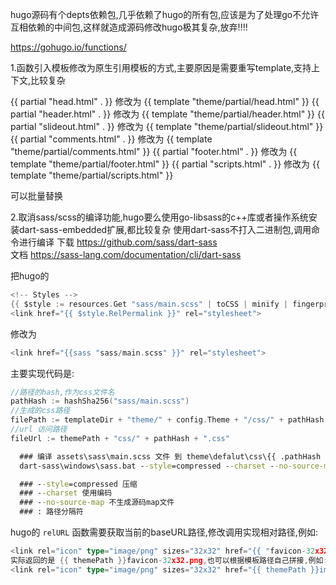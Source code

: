 hugo源码有个depts依赖包,几乎依赖了hugo的所有包,应该是为了处理go不允许互相依赖的中间包,这样就造成源码修改hugo极其复杂,放弃!!!!

https://gohugo.io/functions/

1.函数引入模板修改为原生引用模板的方式,主要原因是需要重写template,支持上下文,比较复杂

{{ partial "head.html" . }}     修改为 {{ template "theme/partial/head.html" }}
{{ partial "header.html" . }}   修改为 {{ template "theme/partial/header.html" }}
{{ partial "slideout.html" . }} 修改为 {{ template "theme/partial/slideout.html" }}
{{ partial "comments.html" . }} 修改为 {{ template "theme/partial/comments.html" }}
{{ partial "footer.html" . }}   修改为 {{ template "theme/partial/footer.html" }}
{{ partial "scripts.html" . }}  修改为 {{ template "theme/partial/scripts.html" }}

可以批量替换

2.取消sass/scss的编译功能,hugo要么使用go-libsass的c++库或者操作系统安装dart-sass-embedded扩展,都比较复杂
使用dart-sass不打入二进制包,调用命令进行编译
  下载 https://github.com/sass/dart-sass    
  文档 https://sass-lang.com/documentation/cli/dart-sass  

  把hugo的
  ```go
<!-- Styles -->
{{ $style := resources.Get "sass/main.scss" | toCSS | minify | fingerprint }}
<link href="{{ $style.RelPermalink }}" rel="stylesheet">
  ```
  修改为

```go
<link href="{{sass "sass/main.scss" }}" rel="stylesheet">
```

主要实现代码是:  
```go
//路径的hash,作为css文件名
pathHash := hashSha256("sass/main.scss")
//生成的css路径
filePath := templateDir + "theme/" + config.Theme + "/css/" + pathHash + ".css"
//url 访问路径
fileUrl := themePath + "css/" + pathHash + ".css"
```

```bat
  ### 编译 assets\sass\main.scss 文件 到 theme\defalut\css\{{ .pathHash }}.css 
  dart-sass\windows\sass.bat --style=compressed --charset --no-source-map assets\sass\main.scss:theme\defalut\css\{{ .pathHash }}.css

  ### --style=compressed 压缩
  ### --charset 使用编码
  ### --no-source-map 不生成源码map文件
  ### : 路径分隔符
```


hugo的 ```relURL``` 函数需要获取当前的baseURL路径,修改调用实现相对路径,例如:

```go
<link rel="icon" type="image/png" sizes="32x32" href="{{ "favicon-32x32.png" | relURL }}">  
实际返回的是 {{ themePath }}favicon-32x32.png,也可以根据模板路径自己拼接,例如:  
<link rel="icon" type="image/png" sizes="32x32" href="{{ themePath }}images/favicon-32x32.png">
```


